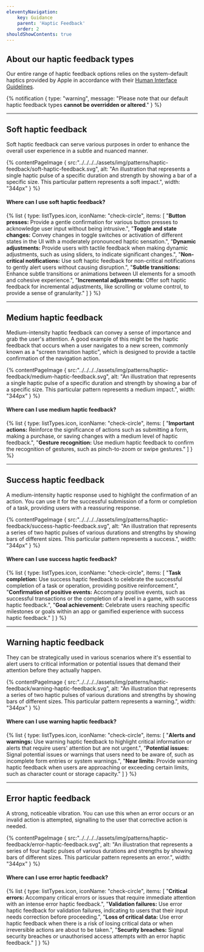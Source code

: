 ```yaml
---
eleventyNavigation:
    key: Guidance
    parent: 'Haptic Feedback'
    order: 2
shouldShowContents: true
---
```


## About our haptic feedback types

Our entire range of haptic feedback options relies on the system-default haptics provided by Apple in accordance with their [Human Interface Guidelines](https://developer.apple.com/design/human-interface-guidelines).

{% notification {
  type: "warning",
  message: "Please note that our default haptic feedback types **cannot be overridden or altered**."
} %}

---

## Soft haptic feedback

Soft haptic feedback can serve various purposes in order to enhance the overall user experience in a subtle and nuanced manner.

{% contentPageImage {
  src:"../../../../assets/img/patterns/haptic-feedback/soft-haptic-feedback.svg",
  alt: "An illustration that represents a single haptic pulse of a specific duration and strength by showing a bar of a specific size. This particular pattern represents a soft impact.",
  width: "344px"
} %}

#### Where can I use soft haptic feedback?

{% list {
    type: listTypes.icon,
    iconName: "check-circle",
    items: [
        "**Button presses:** Provide a gentle confirmation for various button presses to acknowledge user input without being intrusive.",
        "**Toggle and state changes:** Convey changes in toggle switches or activation of different states in the UI with a moderately pronounced haptic sensation.",
        "**Dynamic adjustments:** Provide users with tactile feedback when making dynamic adjustments, such as using sliders, to indicate significant changes.",
        "**Non-critical notifications:** Use soft haptic feedback for non-critical notifications to gently alert users without causing disruption.",
        "**Subtle transitions:** Enhance subtle transitions or animations between UI elements for a smooth and cohesive experience.",
        "**Incremental adjustments:** Offer soft haptic feedback for incremental adjustments, like scrolling or volume control, to provide a sense of granularity."
    ]
} %}

---

## Medium haptic feedback

Medium-intensity haptic feedback can convey a sense of importance and grab the user's attention. A good example of this might be the haptic feedback that occurs when a user navigates to a new screen, commonly known as a "screen transition haptic", which is designed to provide a tactile confirmation of the navigation action.

{% contentPageImage {
  src:"../../../../assets/img/patterns/haptic-feedback/medium-haptic-feedback.svg",
  alt: "An illustration that represents a single haptic pulse of a specific duration and strength by showing a bar of a specific size. This particular pattern represents a medium impact.",
  width: "344px"
} %}

#### Where can I use medium haptic feedback?

{% list {
    type: listTypes.icon,
    iconName: "check-circle",
    items: [
        "**Important actions:** Reinforce the significance of actions such as submitting a form, making a purchase, or saving changes with a medium level of haptic feedback.",
        "**Gesture recognition:** Use medium haptic feedback to confirm the recognition of gestures, such as pinch-to-zoom or swipe gestures."
    ]
} %}

---

## Success haptic feedback

A medium-intensity haptic response used to highlight the confirmation of an action. You can use it for the successful submission of a form or completion of a task, providing users with a reassuring response.

{% contentPageImage {
  src:"../../../../assets/img/patterns/haptic-feedback/success-haptic-feedback.svg",
  alt: "An illustration that represents a series of two haptic pulses of various durations and strengths by showing bars of different sizes. This particular pattern represents a success.",
  width: "344px"
} %}

#### Where can I use success haptic feedback?

{% list {
    type: listTypes.icon,
    iconName: "check-circle",
    items: [
        "**Task completion:** Use success haptic feedback to celebrate the successful completion of a task or operation, providing positive reinforcement.",
        "**Confirmation of positive events:** Accompany positive events, such as successful transactions or the completion of a level in a game, with success haptic feedback.",
        "**Goal achievement:** Celebrate users reaching specific milestones or goals within an app or gamified experience with success haptic feedback."
    ]
} %}

---

## Warning haptic feedback

They can be strategically used in various scenarios where it's essential to alert users to critical information or potential issues that demand their attention before they actually happen.

{% contentPageImage {
  src:"../../../../assets/img/patterns/haptic-feedback/warning-haptic-feedback.svg",
  alt: "An illustration that represents a series of two haptic pulses of various durations and strengths by showing bars of different sizes. This particular pattern represents a warning.",
  width: "344px"
} %}

#### Where can I use warning haptic feedback?

{% list {
    type: listTypes.icon,
    iconName: "check-circle",
    items: [
        "**Alerts and warnings:** Use warning haptic feedback to highlight critical information or alerts that require users' attention but are not urgent.",
        "**Potential issues:** Signal potential issues or warnings that users need to be aware of, such as incomplete form entries or system warnings.",
        "**Near limits:** Provide warning haptic feedback when users are approaching or exceeding certain limits, such as character count or storage capacity."
    ]
} %}

---

## Error haptic feedback

A strong, noticeable vibration. You can use this when an error occurs or an invalid action is attempted, signalling to the user that corrective action is needed.

{% contentPageImage {
  src:"../../../../assets/img/patterns/haptic-feedback/error-haptic-feedback.svg",
  alt: "An illustration that represents a series of four haptic pulses of various durations and strengths by showing bars of different sizes. This particular pattern represents an error.",
  width: "344px"
} %}

#### Where can I use error haptic feedback?

{% list {
    type: listTypes.icon,
    iconName: "check-circle",
    items: [
        "**Critical errors:** Accompany critical errors or issues that require immediate attention with an intense error haptic feedback.",
        "**Validation failures:** Use error haptic feedback for validation failures, indicating to users that their input needs correction before proceeding.",
        "**Loss of critical data:** Use error haptic feedback when there is a risk of losing critical data or when irreversible actions are about to be taken.",
        "**Security breaches:** Signal security breaches or unauthorised access attempts with an error haptic feedback."
    ]
} %}
